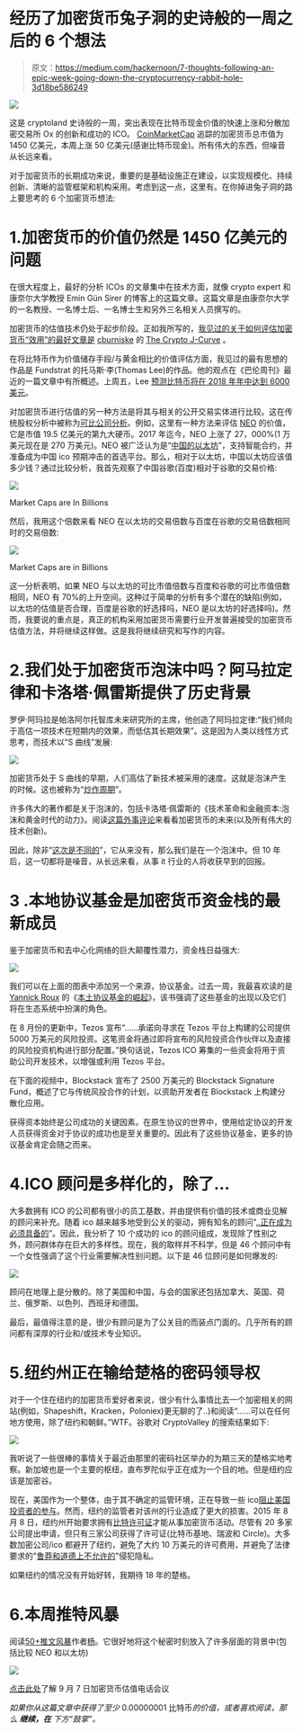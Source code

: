 # 经历了加密货币兔子洞的史诗般的一周之后的 6 个想法

> 原文：<https://medium.com/hackernoon/7-thoughts-following-an-epic-week-going-down-the-cryptocurrency-rabbit-hole-3d18be586249>

![](img/cd572c41f12f52bf71eb012b00e5802d.png)

这是 cryptoland 史诗般的一周，突出表现在比特币现金价值的快速上涨和分散加密交易所 Ox 的创新和成功的 ICO。 [CoinMarketCap](https://goo.gl/xubY1t) 追踪的加密货币总市值为 1450 亿美元，本周上涨 50 亿美元(感谢比特币现金)。所有伟大的东西，但噪音从长远来看。

对于加密货币的长期成功来说，重要的是基础设施正在建设，以实现规模化、持续创新、清晰的监管框架和机构采用。考虑到这一点，这里有。在你掉进兔子洞的路上要思考的 6 个加密货币想法:

# 1.加密货币的价值仍然是 1450 亿美元的问题

在很大程度上，最好的分析 ICOs 的文章集中在技术方面，就像 crypto expert 和康奈尔大学教授 Emin Gün Sirer 的博客上的这篇文章。这篇文章是由康奈尔大学的一名教授、一名博士后、一名博士生和另外三名相关人员撰写的。

加密货币的估值技术仍处于起步阶段。正如我所写的，[我见过的关于如何评估加密货币“效用”的最好文章是](https://goo.gl/UCJ2dZ) [cburniske](https://medium.com/u/2a8f9285c9aa?source=post_page-----3d18be586249--------------------------------) 的 [The Crypto J-Curve](https://goo.gl/UCJ2dZ) 。

在将比特币作为价值储存手段/与黄金相比的价值评估方面，我见过的最有思想的作品是 Fundstrat 的托马斯·李(Thomas Lee)的作品。他的观点在《巴伦周刊》最近的一篇文章中有所概述。上周五，Lee [预测比特币将在 2018 年年中达到 6000 美元](https://goo.gl/UD92qe)。

对加密货币进行估值的另一种方法是将其与相关的公开交易实体进行比较。这在传统股权分析中被称为[可比公司分析](https://goo.gl/ofa4Rq)。例如，这里有一种方法来评估 [NEO](https://goo.gl/oh8WMT) 的价值，它是市值 19.5 亿美元的第九大硬币。2017 年迄今，NEO 上涨了 27，000%(1 万美元现在是 270 万美元)。NEO 被广泛认为是“[中国的以太坊](https://goo.gl/XVc2zc)”，支持智能合约，并准备成为中国 ico 预期冲击的首选平台。那么，相对于以太坊，中国以太坊应该值多少钱？通过比较分析，我首先观察了中国谷歌(百度)相对于谷歌的交易价格:

![](img/2d08b7adfec1ba5edd76a917ed7c0ca9.png)

Market Caps are In Billions

然后，我用这个倍数来看 NEO 在以太坊的交易倍数与百度在谷歌的交易倍数相同时的交易倍数:

![](img/2a15e87191fcb2bed833af7619028255.png)

Market Caps are in Billions

这一分析表明，如果 NEO 与以太坊的可比市值倍数与百度和谷歌的可比市值倍数相同，NEO 有 70%的上升空间。这种过于简单的分析有多个潜在的缺陷(例如，以太坊的估值是否合理，百度是谷歌的好选择吗，NEO 是以太坊的好选择吗)。然而，我要说的重点是，真正的机构采用加密货币需要行业开发普遍接受的加密货币估值方法，并将继续这样做。这是我将继续研究和写作的内容。

# 2.我们处于加密货币泡沫中吗？阿马拉定律和卡洛塔·佩雷斯提供了历史背景

罗伊·阿玛拉是帕洛阿尔托智库未来研究所的主席，他创造了阿玛拉定律:“我们倾向于高估一项技术在短期内的效果，而低估其长期效果”。这是因为人类以线性方式思考，而技术以“S 曲线”发展:

![](img/2d954f15209b027e335b381f30c2d08e.png)

加密货币处于 S 曲线的早期，人们高估了新技术被采用的速度。这就是泡沫产生的时候。这也被称为“[炒作周期](https://goo.gl/DtQ4aT)”。

许多伟大的著作都是关于泡沫的，包括卡洛塔·佩雷斯的《技术革命和金融资本:泡沫和黄金时代的动力》。阅读[这篇外事评论](https://goo.gl/dmV6jU)来看看加密货币的未来(以及所有伟大的技术创新)。

因此，除非“[这次是不同的](https://goo.gl/BTJHDu)”，它从来没有，那么我们是在一个泡沫中。但 10 年后，这一切都将是噪音，从长远来看，从事 it 行业的人将收获早到的回报。

# 3 .本地协议基金是加密货币资金栈的最新成员

鉴于加密货币和去中心化网络的巨大颠覆性潜力，资金栈日益强大:

![](img/82399abd335e2d965075e51c25635610.png)

我们可以在上面的图表中添加另一个来源，协议基金。过去一周，我最喜欢读的是 [Yannick Roux](https://medium.com/u/6098e80b175b?source=post_page-----3d18be586249--------------------------------) 的《[本土协议基金的崛起](https://goo.gl/yfp28p)》，该书强调了这些基金的出现以及它们将在生态系统中扮演的角色。

在 8 月份的更新中，Tezos 宣布“……承诺向寻求在 Tezos 平台上构建的公司提供 5000 万美元的风险投资。这笔资金将通过即将宣布的风险投资合作伙伴以及直接的风险投资机构进行部分配置。”换句话说，Tezos ICO 筹集的一些资金将用于资助公司开发技术，以增强或利用 Tezos 平台。

在下面的视频中，Blockstack 宣布了 2500 万美元的 Blockstack Signature Fund，概述了它与传统风投合作的计划，以资助开发者在 Blockstack 上构建分散化应用。

获得资本始终是公司成功的关键因素。在原生协议的世界中，使用给定协议的开发人员获得资金对于协议的成功也是至关重要的。因此有了这些协议基金，更多的协议基金肯定会随之而来。

# 4.ICO 顾问是多样化的，除了…

大多数拥有 ICO 的公司都有很小的员工基数，并由提供有价值的技术或商业见解的顾问来补充。随着 ico 越来越多地受到公关的驱动，拥有知名的顾问"[..正在成为必须具备的](https://goo.gl/ya3U3c)”。因此，我分析了 10 个成功的 ico 的顾问组成，发现除了性别之外，顾问群体存在巨大的多样性。现在，我的取样并不科学，但是 46 个顾问中有一个女性强调了这个行业需要解决性别问题。以下是 46 位顾问是如何爆发的:

![](img/e093d3ab031ebc71ea77929af17e1693.png)

顾问在地理上是分散的。除了美国和中国，与会的国家还包括加拿大、英国、荷兰、俄罗斯、以色列、西班牙和德国。

最后，最值得注意的是，很少有顾问是为了公关目的而装点门面的。几乎所有的顾问都有深厚的行业和/或技术专业知识。

# 5.纽约州正在输给楚格的密码领导权

对于一个住在纽约的加密货币爱好者来说，很少有什么事情比去一个加密相关的网站(例如，Shapeshift，Kracken，Poloniex)更无聊的了..)和阅读“……可以在任何地方使用，除了纽约和朝鲜。”WTF。谷歌对 CryptoValley 的搜索结果如下:

![](img/3d0ed5dd1e7f74596d8bde093be49170.png)

我听说了一些很棒的事情关于最近由那里的密码社区举办的为期三天的楚格实地考察。新加坡也是一个主要的枢纽，直布罗陀似乎正在成为一个目的地。但是纽约应该是加密谷。

现在，美国作为一个整体，由于其不确定的监管环境，正在导致一些 ico[阻止美国投资者的参与](https://goo.gl/7ycmQk)。然而，纽约的监管者对该州的行业造成了更大的损害。2015 年 8 月 8 日，纽约州开始要求拥有[比特许可证](https://goo.gl/UeG7Mm)才能从事加密货币活动。尽管有 20 多家公司提出申请，但只有三家公司获得了许可证(比特币基地、瑞波和 Circle)。大多数加密公司/ico 都避开了纽约，避免了大约 10 万美元的许可费用，并避免了法律要求的"[鲁莽和道德上不允许的](https://goo.gl/NpN6dD)"侵犯隐私。

如果纽约的情况没有开始好转，我期待 18 年的楚格。

# 6.本周推特风暴

阅读[50+推文风暴](https://goo.gl/GzFVpv)作者[杨](https://medium.com/u/b6e60ac2ed57?source=post_page-----3d18be586249--------------------------------)。它很好地将这个秘密时刻放入了许多层面的背景中(包括比较 NEO 和以太坊)

![](img/b91f4a5f35d484e2398766046bd2d79f.png)

[点击此处](https://goo.gl/1rgjHL)了解 9 月 7 日加密货币估值电话会议

*如果你从这篇文章中获得了至少* 0.00000001 比特币*的价值，或者喜欢阅读，那么* ***继续，在*** *下方“鼓掌”。*